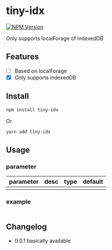 # tiny-idx

[![NPM Version](https://badgen.net/npm/v/tiny-idx)](https://www.npmjs.com/package/tiny-idx)

Only supports localForage of indexedDB

## Features

- [ ] Based on localForage
- [x] Only supports indexedDB

## Install

```bash
npm install tiny-idx
```

Or

```bash
yarn add tiny-idx
```

## Usage

### parameter

| parameter | desc | type | default |
| :-- | :--| :-- | :-- |
|  | |  |  |


### example

```ts

```

## Changelog

- 0.0.1 basically available
